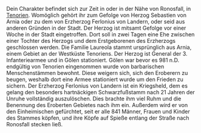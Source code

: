 Dein Charakter befindet sich zur Zeit in oder in der Nähe von
Ronosfall, in [Tenorien](World/Tenorien.md). Womöglich gehört ihr zum Gefolge von Herzog Sebastien von Arnia oder zu dem von Erzherzog
Ferlonius von Landern, oder seid aus anderen Gründen in
der Stadt. Der Herzog ist mitsamt Gefolge vor einer Woche
in der Stadt eingetroffen. Dort soll in zwei Tagen eine Ehe
zwischen einer Tochter des Herzogs und dem Erstgeborenen
des Erzherzogs geschlossen werden.
Die Familie Laureola stammt ursprünglich aus Arnia,
einem Gebiet an der Westküste Tenoriens. Der Herzog ist
General der 3. Infanteriearmee und in Gölen stationiert.
Gölen war bevor es 981 n.D. endgültig von Tenorien
eingenommen wurde von barbarischen Menschenstämmen
bewohnt. Diese weigern sich, sich den Eroberern zu beugen,
weshalb dort eine Armee stationiert wurde um den Frieden
zu sichern.
Der Erzherzog Ferlonius von Landern ist ein Kriegsheld,
dem es gelang den besonders hartnäckigen
Schwarzfußstamm nach 21 Jahren der Unruhe vollständig
auszulöschen. Dies brachte ihm viel Ruhm und die
Benennung des Eroberten Gebietes nach ihm ein. Außerdem
wird er von den Einheimischen gefürchtet, seit er alle 841
Männer, Frauen und Kinder des Stammes köpfen, und ihre
Köpfe auf Spieße entlang der Straße nach Ronosfall stecken
ließ.